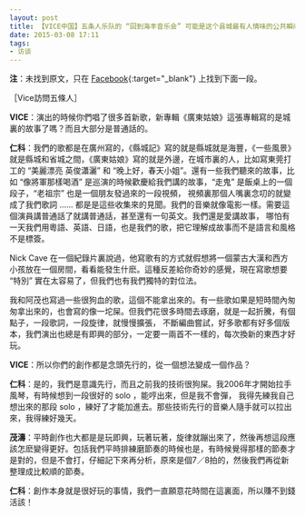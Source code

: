 ```yaml
---
layout: post
title: 【VICE中国】五条人乐队的 “回到海丰音乐会” 可能是这个县城最有人情味的公共瞬间
date: 2015-03-08 17:11
tags:
- 访谈
---
```

**注**：未找到原文，只在 [Facebook](https://zh-hk.facebook.com/Chinesealbumreview/posts/718721981560418/){:target="_blank"} 上找到下面一段。

［Vice訪問五條人］

**VICE**：演出的時候你們唱了很多首新歌，新專輯《廣東姑娘》這張專輯寫的是城裏的故事了嗎？而且大部分是普通話的。

**仁科**：我們的歌都是在廣州寫的，《縣城記》寫的就是縣城就是海豐，《一些風景》就是縣城和省城之間，《廣東姑娘》寫的就是外邊，在城市裏的人，比如寫東莞打工的 “美麗漂亮 英俊瀟灑” 和 “晚上好，春天小姐”。還有一些我們聽來的故事，比如 “像將軍那樣喝酒” 是巡演的時候歡慶給我們講的故事，“走鬼” 是飯桌上的一個段子，“老祖宗” 也是一個朋友發過來的一段視頻， 視頻裏那個人嘴裏念叨的就變成了我們歌詞 ...... 都是是這些收集來的見聞。我們的音樂就像電影一樣。需要這個演員講普通話了就講普通話，甚至還有一句英文。我們還是愛講故事， 哪怕有一天我們用粵語、英語、日語，也是我們的歌，把它理解成故事而不是語言和風格不是標簽。

Nick Cave 在一個紀錄片裏說過，他寫歌有的方式就假想將一個蒙古大漢和西方小孩放在一個房間，看看能發生什麽。這種反差給你奇妙的感覺，現在寫歌想要 “特別” 實在太容易了，但我們也有我們獨特的對位法。

我和阿茂也寫過一些很狗血的歌，這個不能拿出來的。有一些歌如果是短時間內匆匆拿出來的，也會寫的像一坨屎。但我們花很多時間去琢磨，就是一起折騰，有個點子，一段歌詞，一段旋律，就慢慢擴張， 不斷編曲嘗試，好多歌都有好多個版本，我們演出也總是有即興的部分，一定要一兩首不一樣的，每次換新的東西才好玩。

**VICE**：所以你們的創作都是念頭先行的，從一個想法變成一個作品？

**仁科**：是的，我們是意識先行，而且之前我的技術很狗屎。我2006年才開始拉手風琴，有時候想到一段很好的 solo ，能哼出來，但是我不會彈， 我得先練我自己想出來的那段 solo ，練好了才能加進去。那些技術先行的音樂人隨手就可以拉出來，我得練好幾天。

**茂濤**：平時創作也大都是是玩即興，玩著玩著，旋律就蹦出來了，然後再想這段應該怎麽變得更好。包括我們平時排練磨節奏的時候也是，有時候覺得那樣的節奏才是對的，但是不會打，仔細記下來再分析，原來是個7／8拍的，然後我們再從新整理成比較順的節奏。

**仁科**：創作本身就是很好玩的事情，我們一直願意花時間在這裏面，所以賺不到錢活該！
